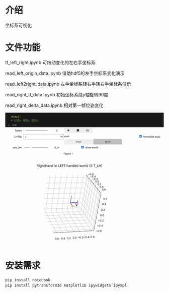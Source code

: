 # 介绍
坐标系可视化

# 文件功能
tf_left_right.ipynb 可拖动变化的左右手坐标系

read_left_origin_data.ipynb 借助hdf5的左手坐标系变化演示

read_left2right_data.ipynb 左手坐标系转右手转右手坐标系演示

read_right_tf_data.ipynb 初始坐标系绕y轴旋转90度

read_right_delta_data.ipynb 相对第一帧位姿变化

![左手坐标系](left_hand.png)

# 安装需求
``` bash
pip install notebook
pip install pytransform3d matplotlib ipywidgets ipympl
```